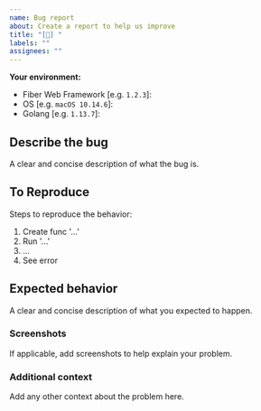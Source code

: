 ```yaml
---
name: Bug report
about: Create a report to help us improve
title: "[🐞] "
labels: ""
assignees: ""
---
```


**Your environment:**

- Fiber Web Framework [e.g. `1.2.3`]:
- OS [e.g. `macOS 10.14.6`]:
- Golang [e.g. `1.13.7`]:

## Describe the bug

A clear and concise description of what the bug is.

## To Reproduce

Steps to reproduce the behavior:

1. Create func '...'
2. Run '...'
3. ...
4. See error

## Expected behavior

A clear and concise description of what you expected to happen.

### Screenshots

If applicable, add screenshots to help explain your problem.

### Additional context

Add any other context about the problem here.
